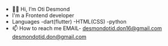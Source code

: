 - 👋🏾 Hi, I’m Oti Desmond 
- I'm a Frontend developer  
- Languages
  -dart(flutter)
  -HTML(CSS)
  -python  
- 📫 How to reach me 
EMAIL- desmondotid.don16@gmail.com
       desmondotid.don@gmail.com
